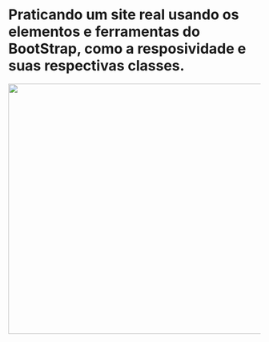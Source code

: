 # Praticando um site real usando os elementos e ferramentas do BootStrap, como a resposividade e suas respectivas classes.

<img src="https://media.giphy.com/media/uct0QZvGs2JLCXzg4v/giphy.gif" width="1000" height="500" />

